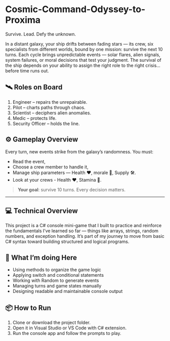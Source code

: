 # Cosmic-Command-Odyssey-to-Proxima
Survive. Lead. Defy the unknown.

In a distant galaxy, your ship drifts between fading stars — its crew, six specialists from different worlds, bound by one mission: survive the next 10 turns.
Each cycle brings unpredictable events — solar flares, alien signals, system failures, or moral decisions that test your judgment. The survival of the ship depends on your ability to assign the right role to the right crisis… before time runs out.

## 🛰️ Roles on Board

1. Engineer – repairs the unrepairable.
2. Pilot – charts paths through chaos.
3. Scientist – deciphers alien anomalies.
4. Medic – protects life.
5. Security Officer – holds the line.

## ⚙️ Gameplay Overview

Every turn, new events strike from the galaxy’s randomness.
You must:
- Read the event,
- Choose a crew member to handle it,
- Manage ship parameters — Health ❤️, morale 💫, Supply 🛠️.
- Look at your crews - Health ❤️, Stamina 💪.

> **Your goal**: survive 10 turns. Every decision matters.

-------------------------------
## 💻 Technical Overview

This project is a C# console mini-game that I built to practice and reinforce the fundamentals I’ve learned so far — things like arrays, strings, random numbers, and exception handling.
It’s part of my journey to move from basic C# syntax toward building structured and logical programs.

## 🧩 What I’m doing Here

- Using methods to organize the game logic
- Applying switch and conditional statements
- Working with Random to generate events
- Managing turns and game states manually
- Designing readable and maintainable console output

## 📦 How to Run

1. Clone or download the project folder.
2. Open it in Visual Studio or VS Code with C# extension.
3. Run the console app and follow the prompts to play.
